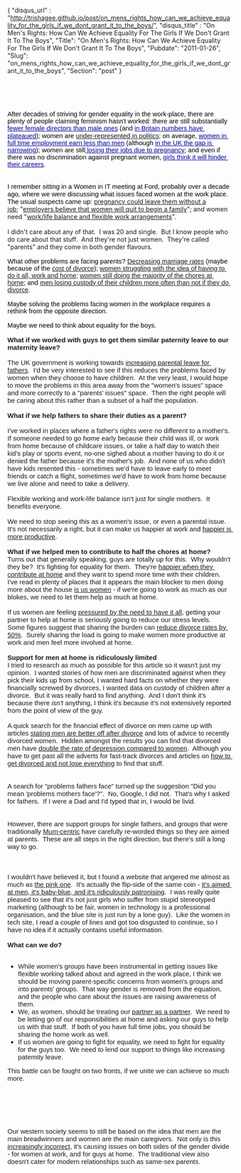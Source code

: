 {
 "disqus_url" : "http://trishagee.github.io/post/on_mens_rights_how_can_we_achieve_equality_for_the_girls_if_we_dont_grant_it_to_the_boys/",
 "disqus_title" : "On Men's Rights: How Can We Achieve Equality For The Girls If We Don't Grant It To The Boys",
 "Title": "On Men's Rights: How Can We Achieve Equality For The Girls If We Don't Grant It To The Boys",
 "Pubdate": "2011-01-26",
 "Slug": "on_mens_rights_how_can_we_achieve_equality_for_the_girls_if_we_dont_grant_it_to_the_boys",
 "Section": "post"
}
<div style="background-color: transparent; margin-bottom: 0px; margin-left: 0px; margin-right: 0px; margin-top: 0px;"><span class="Apple-style-span" style="font-family: Arial;"><span class="Apple-style-span" style="font-size: 15px; white-space: pre-wrap;"><br /></span></span><br /><span id="internal-source-marker_0.5319410094525665" style="background-color: transparent; color: black; font-family: Arial; font-size: 11pt; font-style: normal; font-weight: normal; text-decoration: none; vertical-align: baseline; white-space: pre-wrap;"><br /></span><br /><span id="internal-source-marker_0.5319410094525665" style="background-color: transparent; color: black; font-family: Arial; font-size: 11pt; font-style: normal; font-weight: normal; text-decoration: none; vertical-align: baseline; white-space: pre-wrap;">After decades of striving for gender equality in the work-place, there are plenty of people claiming feminism hasn't worked: there are still substantially </span><a href="http://www.catalyst.org/publication/282/2008-catalyst-census-of-women-board-directors-of-the-fortune-500"><span style="background-color: transparent; color: #000099; font-family: Arial; font-size: 11pt; font-style: normal; font-weight: normal; text-decoration: underline; vertical-align: baseline; white-space: pre-wrap;">fewer female directors than male ones</span></a><span style="background-color: transparent; color: black; font-family: Arial; font-size: 11pt; font-style: normal; font-weight: normal; text-decoration: none; vertical-align: baseline; white-space: pre-wrap;"> (and </span><a href="http://womensgrid.freecharity.org.uk/?p=6381"><span style="background-color: transparent; color: #000099; font-family: Arial; font-size: 11pt; font-style: normal; font-weight: normal; text-decoration: underline; vertical-align: baseline; white-space: pre-wrap;">in Britain numbers have plateaued</span></a><span style="background-color: transparent; color: black; font-family: Arial; vertical-align: baseline;"><span class="Apple-style-span" style="font-size: 11pt; white-space: pre-wrap;">); women are <a href="http://www.blogger.com/goog_1091589495">under-</a></span><span class="Apple-style-span" style="font-size: 15px; white-space: pre-wrap;"><a href="http://www.blogger.com/goog_1091589495">represented</a></span><span class="Apple-style-span" style="font-size: 11pt; white-space: pre-wrap;"><a href="http://www.ipu.org/wmn-e/world.htm"> in politics</a>; on average, </span></span><a href="http://www.pay-equity.org/info-time.html"><span style="background-color: transparent; color: #000099; font-family: Arial; font-size: 11pt; font-style: normal; font-weight: normal; text-decoration: underline; vertical-align: baseline; white-space: pre-wrap;">women in full time employment earn less than men</span></a><span style="background-color: transparent; color: black; font-family: Arial; font-size: 11pt; font-style: normal; font-weight: normal; text-decoration: none; vertical-align: baseline; white-space: pre-wrap;"> (although </span><a href="http://www.statistics.gov.uk/cci/nugget.asp?id=167"><span style="background-color: transparent; color: #000099; font-family: Arial; font-size: 11pt; font-style: normal; font-weight: normal; text-decoration: underline; vertical-align: baseline; white-space: pre-wrap;">in the UK the gap is narrowing</span></a><span style="background-color: transparent; color: black; font-family: Arial; font-size: 11pt; font-style: normal; font-weight: normal; text-decoration: none; vertical-align: baseline; white-space: pre-wrap;">); women are still</span><a href="http://www.guardian.co.uk/money/2005/feb/05/discriminationatwork.troubleatwork"><span style="background-color: transparent; color: #000099; font-family: Arial; font-size: 11pt; font-style: normal; font-weight: normal; text-decoration: underline; vertical-align: baseline; white-space: pre-wrap;"> losing their jobs due to pregnancy</span></a><span style="background-color: transparent; color: black; font-family: Arial; font-size: 11pt; font-style: normal; font-weight: normal; text-decoration: none; vertical-align: baseline; white-space: pre-wrap;">; and even if there was no discrimination against pregnant women, </span><a href="http://www.news.com.au/business/business-smarts/women-say-pregnancy-is-a-career-killer/story-e6frfm9r-1225803655626"><span style="background-color: transparent; color: #000099; font-family: Arial; font-size: 11pt; font-style: normal; font-weight: normal; text-decoration: underline; vertical-align: baseline; white-space: pre-wrap;">girls think it will hinder their careers</span></a><span style="background-color: transparent; color: black; font-family: Arial; font-size: 11pt; font-style: normal; font-weight: normal; text-decoration: none; vertical-align: baseline; white-space: pre-wrap;">.</span></div><div style="background-color: transparent; margin-bottom: 0px; margin-left: 0px; margin-right: 0px; margin-top: 0px;"><span class="Apple-style-span" style="font-family: Arial;"><span class="Apple-style-span" style="font-size: 15px; white-space: pre-wrap;"><br /></span></span><br /><span style="background-color: transparent; color: black; font-family: Arial; vertical-align: baseline;"><span class="Apple-style-span" style="font-size: 11pt; white-space: pre-wrap;">I remember sitting in a Women in IT meeting at Ford, probably over a decade ago, where we were </span><span class="Apple-style-span" style="font-size: 15px; white-space: pre-wrap;">discussing</span><span class="Apple-style-span" style="font-size: 11pt; white-space: pre-wrap;"> what issues faced women at the work place.  The usual suspects came up: </span></span><a href="http://www.womenintechnology.co.uk/news/call-for-ban-on-firing-pregnant-women-news-17104174">pregnancy could leave them without a job</a>;&nbsp;"<a href="http://www.suite101.com/content/the-glass-ceiling-a23113">employers believe that women will quit to begin a family</a>"; and women need "<a href="http://www.womenintechnology.co.uk/MultiPage.aspx?id=c6c07d19-2442-4ae1-bfa4-2562aecad760">work/life balance and flexible work arrangements</a>".<br /><br />I didn't care about any of that. &nbsp;I was 20 and single. &nbsp;But I know people who do care about that stuff. &nbsp;And they're not just women. &nbsp;They're called "parents" and they come in both gender flavours.<br /><span style="background-color: transparent; color: black; font-family: Arial; font-size: 11pt; font-style: normal; font-weight: normal; text-decoration: none; vertical-align: baseline; white-space: pre-wrap;"> </span></div><div style="background-color: transparent; margin-bottom: 0px; margin-left: 0px; margin-right: 0px; margin-top: 0px;"><span style="background-color: transparent; color: black; font-family: Arial; font-size: 11pt; font-style: normal; font-weight: normal; text-decoration: none; vertical-align: baseline; white-space: pre-wrap;">What other problems are facing parents? <a href="http://www.statistics.gov.uk/cci/nugget.asp?id=322">Decreasing marriage rates</a> (maybe because of the <a href="http://www.guardian.co.uk/money/2003/jun/18/divorce.uknews">cost of divorce</a>); <a href="http://www.guardian.co.uk/commentisfree/2011/jan/23/heather-mcgregor-women-want-careers">women struggling with the idea of having to do it all, work and home</a>; <a href="http://www.statistics.gov.uk/cci/nugget.asp?id=288">women still doing the majority of the chores at home</a>; and <a href="http://ezinearticles.com/?Custody-of-Children-After-a-Divorce&amp;id=3960677">men losing custody of their children more often than not if they do divorce</a>.</span></div><div style="background-color: transparent; margin-bottom: 0px; margin-left: 0px; margin-right: 0px; margin-top: 0px;"><span style="background-color: transparent; color: black; font-family: Arial; font-size: 11pt; font-style: normal; font-weight: normal; text-decoration: none; vertical-align: baseline; white-space: pre-wrap;"> </span></div><div style="background-color: transparent; margin-bottom: 0px; margin-left: 0px; margin-right: 0px; margin-top: 0px;"><span style="background-color: transparent; color: black; font-family: Arial; font-size: 11pt; font-style: normal; font-weight: normal; text-decoration: none; vertical-align: baseline; white-space: pre-wrap;">Maybe solving the problems facing women in the workplace requires a rethink from the opposite direction.</span></div><div style="background-color: transparent; margin-bottom: 0px; margin-left: 0px; margin-right: 0px; margin-top: 0px;"><span style="background-color: transparent; color: black; font-family: Arial; font-size: 11pt; font-style: normal; font-weight: normal; text-decoration: none; vertical-align: baseline; white-space: pre-wrap;"> </span></div><div style="background-color: transparent; margin-bottom: 0px; margin-left: 0px; margin-right: 0px; margin-top: 0px;"><span style="background-color: transparent; color: black; font-family: Arial; font-size: 11pt; font-style: normal; font-weight: normal; text-decoration: none; vertical-align: baseline; white-space: pre-wrap;">Maybe we need to think about equality for the boys.</span></div><div style="background-color: transparent; margin-bottom: 0px; margin-left: 0px; margin-right: 0px; margin-top: 0px;"><span style="background-color: transparent; color: black; font-family: Arial; font-size: 11pt; font-style: normal; font-weight: normal; text-decoration: none; vertical-align: baseline; white-space: pre-wrap;"> </span></div><div style="background-color: transparent; margin-bottom: 0px; margin-left: 0px; margin-right: 0px; margin-top: 0px;"><span class="Apple-style-span" style="font-family: Arial;"><span class="Apple-style-span" style="font-size: 15px; white-space: pre-wrap;"><b>What if we worked with guys to get them similar paternity leave to our maternity leave?</b></span></span></div><div style="background-color: transparent; margin-bottom: 0px; margin-left: 0px; margin-right: 0px; margin-top: 0px;"><span class="Apple-style-span" style="font-family: Arial;"><span class="Apple-style-span" style="font-size: 15px; white-space: pre-wrap;"></span></span><br /><div style="background-color: transparent; font-family: Times; font-size: medium; margin-bottom: 0px; margin-left: 0px; margin-right: 0px; margin-top: 0px; white-space: normal;"><span class="Apple-style-span" style="font-family: Arial;"><span class="Apple-style-span" style="font-size: 15px; white-space: pre-wrap;"><span class="Apple-style-span" style="font-family: Arial;"><span class="Apple-style-span" style="font-size: 15px; white-space: pre-wrap;">The UK government is working towards <a href="http://www.telegraph.co.uk/news/newstopics/politics/nick-clegg/8262918/Fathers-encouraged-to-take-time-off-with-10-month-paternity-leave.html">increasing parental leave for fathers</a>.  I'd be very interested to see if this reduces the problems faced by women when they choose to have children.  At the very least, I would hope to move the problems in this area away from the "women's issues" space and more correctly to a "parents' issues" space.  Then the right people will be caring about this rather than a subset of a half the population.</span></span></span></span></div><div style="background-color: transparent; font-family: Times; font-size: medium; margin-bottom: 0px; margin-left: 0px; margin-right: 0px; margin-top: 0px; white-space: normal;"><span class="Apple-style-span" style="font-family: Arial;"><span class="Apple-style-span" style="font-size: 15px; white-space: pre-wrap;"><span class="Apple-style-span" style="font-family: Arial;"><span class="Apple-style-span" style="font-size: 15px; white-space: pre-wrap;"> </span></span></span></span></div></div><div style="background-color: transparent; margin-bottom: 0px; margin-left: 0px; margin-right: 0px; margin-top: 0px;"><span class="Apple-style-span" style="font-family: Arial;"><span class="Apple-style-span" style="font-size: 15px; white-space: pre-wrap;"><b>What if we help fathers to share their duties as a parent?</b></span></span></div><div style="background-color: transparent; margin-bottom: 0px; margin-left: 0px; margin-right: 0px; margin-top: 0px;"><span class="Apple-style-span" style="font-family: Arial;"><span class="Apple-style-span" style="font-size: 15px; white-space: pre-wrap;"></span></span><br /><div style="background-color: transparent; font-family: Times; font-size: medium; margin-bottom: 0px; margin-left: 0px; margin-right: 0px; margin-top: 0px; white-space: normal;"><span class="Apple-style-span" style="font-family: Arial;"><span class="Apple-style-span" style="font-size: 15px; white-space: pre-wrap;"><span class="Apple-style-span" style="font-family: Arial;"><span class="Apple-style-span" style="font-size: 15px; white-space: pre-wrap;">I've worked in places where a father's rights were no different to a mother's.  If someone needed to go home early because their child was ill, or work from home because of childcare issues, or take a half day to watch their kid's play or sports event, no-one sighed about a mother having to do it or denied the father because it's the mother's job.  And none of us who didn't have kids resented this - sometimes we'd have to leave early to meet friends or catch a flight, sometimes we'd have to work from home because we live alone and need to take a delivery.</span></span></span></span></div><div style="background-color: transparent; font-family: Times; font-size: medium; margin-bottom: 0px; margin-left: 0px; margin-right: 0px; margin-top: 0px; white-space: normal;"><span class="Apple-style-span" style="font-family: Arial;"><span class="Apple-style-span" style="font-size: 15px; white-space: pre-wrap;"><span class="Apple-style-span" style="font-family: Arial;"><span class="Apple-style-span" style="font-size: 15px; white-space: pre-wrap;"> </span></span></span></span></div><div style="background-color: transparent; font-family: Times; font-size: medium; margin-bottom: 0px; margin-left: 0px; margin-right: 0px; margin-top: 0px; white-space: normal;"><span class="Apple-style-span" style="font-family: Arial;"><span class="Apple-style-span" style="font-size: 15px; white-space: pre-wrap;"><span class="Apple-style-span" style="font-family: Arial;"><span class="Apple-style-span" style="font-size: 15px; white-space: pre-wrap;">Flexible working and work-life balance isn't just for single mothers.  It benefits everyone. &nbsp;</span></span></span></span></div><div style="background-color: transparent; font-family: Times; font-size: medium; margin-bottom: 0px; margin-left: 0px; margin-right: 0px; margin-top: 0px; white-space: normal;"><span class="Apple-style-span" style="font-family: Arial;"><span class="Apple-style-span" style="font-size: 15px; white-space: pre-wrap;"><span class="Apple-style-span" style="font-family: Arial;"><span class="Apple-style-span" style="font-size: 15px; white-space: pre-wrap;"> </span></span></span></span></div></div><div style="background-color: transparent; margin-bottom: 0px; margin-left: 0px; margin-right: 0px; margin-top: 0px;"><span class="Apple-style-span" style="font-family: Arial; font-size: 15px; white-space: pre-wrap;">We need to stop seeing this as a women's issue, or even a parental issue.  It's not necessarily a right, but it can make us happier at work and </span><span class="Apple-style-span" style="font-family: Arial; font-size: 15px; white-space: pre-wrap;"><a href="http://positivesharing.com/2007/03/top-10-reasons-why-happiness-at-work-is-the-ultimate-productivity-booster/">happier is more productive</a></span><span class="Apple-style-span" style="font-family: Arial; font-size: 15px; white-space: pre-wrap;">.</span></div><div style="background-color: transparent; margin-bottom: 0px; margin-left: 0px; margin-right: 0px; margin-top: 0px;"><span class="Apple-style-span" style="font-family: Arial;"><span class="Apple-style-span" style="font-size: 15px; white-space: pre-wrap;"> </span></span></div><div style="background-color: transparent; margin-bottom: 0px; margin-left: 0px; margin-right: 0px; margin-top: 0px;"><span class="Apple-style-span" style="font-family: Arial;"><span class="Apple-style-span" style="font-size: 15px; white-space: pre-wrap;"><b>What if we helped men to contribute to half the chores at home?</b></span></span></div><div style="background-color: transparent; margin-bottom: 0px; margin-left: 0px; margin-right: 0px; margin-top: 0px;"><span class="Apple-style-span" style="font-family: Arial; font-size: 15px; white-space: pre-wrap;">Turns out that generally speaking, guys are totally up for this.  Why wouldn't they be?  It's fighting for equality for them.  They're </span><span class="Apple-style-span" style="font-family: Arial; font-size: 15px; white-space: pre-wrap;"><a href="http://www.guardian.co.uk/lifeandstyle/2010/nov/04/fathers-happier-more-housework-study">happier when they contribute at home</a></span><span class="Apple-style-span" style="font-family: Arial; font-size: 15px; white-space: pre-wrap;"> and they want to spend more time with their children.  I've read in plenty of places that it appears the main blocker to men doing more about the house <a href="http://www.telegraph.co.uk/family/7130199/Women-breadwinners-having-it-all-or-just-doing-it-all.html">is us women</a> - if we're going to work as much as our blokes, we need to let them help as much at home.</span></div><div style="background-color: transparent; margin-bottom: 0px; margin-left: 0px; margin-right: 0px; margin-top: 0px;"><span class="Apple-style-span" style="font-family: Arial;"><span class="Apple-style-span" style="font-size: 15px; white-space: pre-wrap;"> </span></span></div><div style="background-color: transparent; margin-bottom: 0px; margin-left: 0px; margin-right: 0px; margin-top: 0px;"><span class="Apple-style-span" style="font-family: Arial; font-size: 15px; white-space: pre-wrap;">If us women are feeling <a href="http://www.telegraph.co.uk/family/7130199/Women-breadwinners-having-it-all-or-just-doing-it-all.html">pressured by the need to have it all</a>, getting your partner to help at home is seriously going to reduce our stress levels.  Some figures suggest that sharing the burden can </span><span class="Apple-style-span" style="font-family: Arial; font-size: 15px; white-space: pre-wrap;"><a href="http://www.psychologies.co.uk/articles/equally-shared-parenting/">reduce divorce rates by 50%</a></span><span class="Apple-style-span" style="font-family: Arial; font-size: 15px; white-space: pre-wrap;">.  Surely sharing the load is going to make women more productive at work and men feel more involved at home.  </span></div><div style="background-color: transparent; margin-bottom: 0px; margin-left: 0px; margin-right: 0px; margin-top: 0px;"><span class="Apple-style-span" style="font-family: Arial;"><span class="Apple-style-span" style="font-size: 15px; white-space: pre-wrap;"><br /><b>Support for men at home is ridiculously limited</b></span></span><br /><div style="margin-bottom: 0px; margin-left: 0px; margin-right: 0px; margin-top: 0px;"><span class="Apple-style-span" style="font-family: Arial;"><span class="Apple-style-span" style="font-size: 15px; white-space: pre-wrap;">I tried to research as much as possible for this article so it wasn't just my opinion.  I wanted stories of how men are discriminated against when they pick their kids up from school, I wanted hard facts on whether they were financially screwed by divorces, I wanted data on custody of children after a divorce.  But it was really hard to find anything.  And I don't think it's because there <i>isn't</i> anything, I think it's because it's not extensively reported from the point of view of the guy.</span></span></div><div style="margin-bottom: 0px; margin-left: 0px; margin-right: 0px; margin-top: 0px;"><span class="Apple-style-span" style="font-family: Arial;"><span class="Apple-style-span" style="font-size: 15px; white-space: pre-wrap;"><br /></span></span></div><span class="Apple-style-span" style="font-family: Arial; font-size: 15px; white-space: pre-wrap;">A quick search for the financial effect of divorce on men came up with articles </span><span class="Apple-style-span" style="font-family: Arial; font-size: 15px; white-space: pre-wrap;"><a href="http://www.guardian.co.uk/lifeandstyle/2009/jan/25/divorce-women-research">stating men are better off after divorce</a></span><span class="Apple-style-span" style="font-family: Arial; font-size: 15px; white-space: pre-wrap;"> and lots of advice to recently divorced women.  Hidden amongst the results you can find that divorced men have </span><span class="Apple-style-span" style="font-family: Arial; font-size: 15px; white-space: pre-wrap;"><a href="http://www.suite101.com/content/life-after-divorce-for-men---depression-study-a216805">double the rate of depression compared to women</a></span><span class="Apple-style-span" style="font-family: Arial; font-size: 15px; white-space: pre-wrap;">.  Although you have to get past all the adverts for fast-track divorces and articles on </span><span class="Apple-style-span" style="font-family: Arial; font-size: 15px; white-space: pre-wrap;"><a href="http://ezinearticles.com/?Divorce-Advice-For-Men---How-to-Get-Divorced-and-Not-Lose-Everything&amp;id=1462452">how to get divorced and not lose everything</a> to find that stuff</span><span class="Apple-style-span" style="font-family: Arial; font-size: 15px; white-space: pre-wrap;">.</span><br /><span class="Apple-style-span" style="font-family: Arial;"><span class="Apple-style-span" style="font-size: 15px; white-space: pre-wrap;"><br /></span></span><br /><span class="Apple-style-span" style="font-family: Arial;"><span class="Apple-style-span" style="font-size: 15px; white-space: pre-wrap;">A search for "problems fathers face" turned up the suggestion "Did you mean 'problems mothers face'?".  No, Google, I did not.  That's why I asked for fathers.  If I were a Dad and I'd typed that in, I would be livid.  </span></span><br /><span class="Apple-style-span" style="font-family: Arial;"><span class="Apple-style-span" style="font-size: 15px; white-space: pre-wrap;"><br /></span></span><br /><span class="Apple-style-span" style="font-family: Arial;"><span class="Apple-style-span" style="font-size: 15px; white-space: pre-wrap;">However, there are support groups for single fathers, and groups that were traditionally <a href="http://www.mumsnet.com/">Mum-centric</a> have carefully re-worded things so they are aimed at parents.  These are all steps in the right direction, but there's still a long way to go.</span></span><br /><span class="Apple-style-span" style="font-family: Arial;"><span class="Apple-style-span" style="font-size: 15px; white-space: pre-wrap;"><br /></span></span><br /><span class="Apple-style-span" style="font-family: Arial;"><span class="Apple-style-span" style="font-size: 15px; white-space: pre-wrap;"></span></span><br /><div style="font-family: Times; font-size: medium; margin-bottom: 0px; margin-left: 0px; margin-right: 0px; margin-top: 0px; white-space: normal;"><span class="Apple-style-span" style="font-family: Arial;"><span class="Apple-style-span" style="font-family: Arial;"><span class="Apple-style-span" style="font-size: 15px; white-space: pre-wrap;">I wouldn't have believed it, but I found a website that angered me almost as much as <a href="http://www.womenintechnology.co.uk/">the pink one</a>.  It's actually the flip-side of the same coin - <a href="http://www.stayathomedads.co.uk/art-prosandcons.html">it's aimed at men, it's baby-blue, and it's ridiculously patronising</a>.  I was really quite pleased to see that it's not just girls who suffer from stupid stereotyped marketing (although to be fair, women in technology is a professional organisation, and the blue site is just run by a lone guy).  Like the women in tech site, I read a couple of lines and got too disgusted to continue, so I have no idea if it actually contains useful information.</span></span></span></div><div style="margin-bottom: 0px; margin-left: 0px; margin-right: 0px; margin-top: 0px;"><div style="font-family: Times; font-size: medium; white-space: normal;"><span class="Apple-style-span" style="font-family: Arial;"><span class="Apple-style-span" style="font-family: Arial;"><span class="Apple-style-span" style="font-size: 15px; white-space: pre-wrap;"><br /><b>What can we do?</b></span></span></span></div><br /><ul><li><span class="Apple-style-span" style="font-family: Arial; font-size: 15px; white-space: pre-wrap;">While women's groups have been instrumental in getting issues like flexible working talked about and agreed in the work place, I think we should be moving parent-specific concerns from women's groups and into parents' groups.  That way gender is removed from the equation, and the people who care about the issues are raising awareness of them.</span></li><li><span class="Apple-style-span" style="font-family: Arial; font-size: 15px; white-space: pre-wrap;">We, as women, should be treating our </span><span class="Apple-style-span" style="font-family: Arial; font-size: 15px; white-space: pre-wrap;"><a href="http://www.youtube.com/watch?v=18uDutylDa4">partner as a partner</a></span><span class="Apple-style-span" style="font-family: Arial; font-size: 15px; white-space: pre-wrap;">.  We need to be letting go of our responsibilities at home and asking our guys to help us with that stuff.  If both of you have full time jobs, you should be sharing the home work as well.</span></li><li><span class="Apple-style-span" style="font-family: Arial;"><span class="Apple-style-span" style="font-size: 15px; white-space: pre-wrap;">If us women are going to fight for equality, we need to fight for equality for the guys too.  We need to lend our support to things like increasing paternity leave.</span></span></li></ul><div><span class="Apple-style-span" style="font-family: Arial;"><span class="Apple-style-span" style="font-size: 15px; white-space: pre-wrap;">This battle can be fought on two fronts, if we unite we can achieve so much more.</span></span></div></div><span class="Apple-style-span" style="font-family: Arial;"><span class="Apple-style-span" style="font-size: 15px; white-space: pre-wrap;"><br /></span></span><br /><span class="Apple-style-span" style="font-family: Arial;"><span class="Apple-style-span" style="font-size: 15px; white-space: pre-wrap;"><br /></span></span><br /><span class="Apple-style-span" style="font-family: Arial;"><span class="Apple-style-span" style="font-size: 15px; white-space: pre-wrap;"><br /></span></span><br /><span class="Apple-style-span" style="font-family: Arial;"><span class="Apple-style-span" style="font-size: 15px; white-space: pre-wrap;">Our western society seems to still be based on the idea that men are the main breadwinners and women are the main caregivers.  Not only is this <a href="http://news.sky.com/skynews/Home/Business/More-Women-Earning-More-Than-Male-Partners-Almost-A-Third-Are-Household-Breadwinner/Article/201007315668005?lpos=Business_Article_Related_Content_Region_1&amp;lid=ARTICLE_15668005_More_Women_Earning_More_Than_Male_Partners:_Almost_A_Third_Are_Household_Breadwinner">increasingly incorrect</a>, it's causing issues on both sides of the gender divide - for women at work, and for guys at home.  The traditional view also doesn't cater for modern relationships such as same-sex parents.</span></span><br /><span class="Apple-style-span" style="font-family: Arial;"><span class="Apple-style-span" style="font-size: 15px; white-space: pre-wrap;"><br /></span></span><br /><span class="Apple-style-span" style="font-family: Arial;"><span class="Apple-style-span" style="font-size: 15px; white-space: pre-wrap;"><br /></span></span></div>

